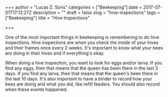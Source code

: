 +++
author = "Lucas Z. Sons"
categories = ["Beekeeping"]
date = 2017-07-01T17:12:27Z
description = ""
draft = false
slug = "hive-inspections"
tags = ["Beekeeping"]
title = "Hive Inspections"

+++

One of the most important things in beekeeping is remembering to do hive inspections. Hive inspections are when you check the inside of your hives and their frames once every 2 weeks. It's important to know what your bees are doing in their hives and if everything's okay.

When doing a hive inspection, you want to look for eggs and/or larva. If you find any eggs, then that means that the queen has been there in the last 3 days. If you find any larva, then that means that the queen's been there in the last 10 days. It's also important to have a binder to record how your bees are doing and what you did, like refill feeders. You should also record *when* these events happened.

